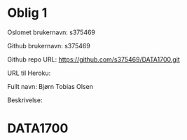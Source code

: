 # Oblig 1

Oslomet brukernavn: s375469

Github brukernavn: s375469

Github repo URL: https://github.com/s375469/DATA1700.git

URL til Heroku:

Fullt navn: Bjørn Tobias Olsen

Beskrivelse:

# DATA1700